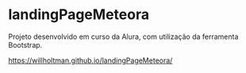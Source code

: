 # landingPageMeteora
Projeto desenvolvido em curso da Alura, com utilização da ferramenta Bootstrap.

https://willholtman.github.io/landingPageMeteora/
